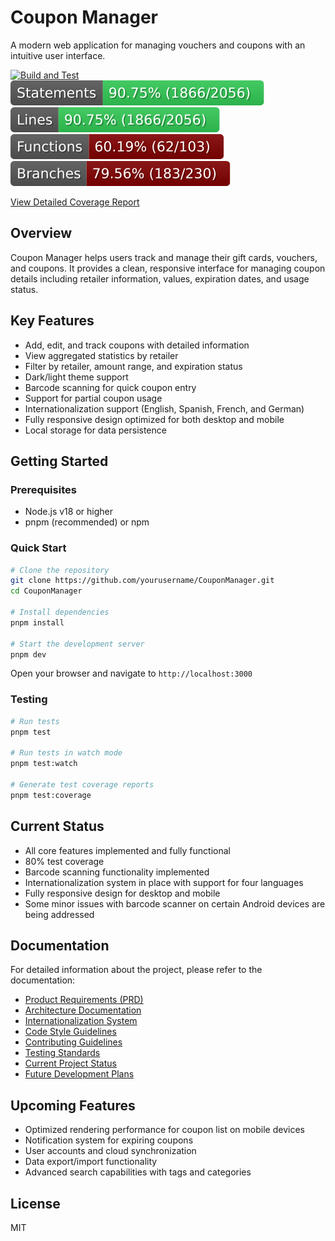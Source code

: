 # Coupon Manager

A modern web application for managing vouchers and coupons with an intuitive user interface.

[![Build and Test](https://github.com/yourusername/CouponManager/actions/workflows/build-and-test.yml/badge.svg)](https://github.com/yourusername/CouponManager/actions/workflows/build-and-test.yml)
[![Statements](./badges/coverage/statements-badge.svg)](./badges/coverage/statements-badge.svg)
[![Lines](./badges/coverage/lines-badge.svg)](./badges/coverage/lines-badge.svg)
[![Functions](./badges/coverage/functions-badge.svg)](./badges/coverage/functions-badge.svg)
[![Branches](./badges/coverage/branches-badge.svg)](./badges/coverage/branches-badge.svg)

[View Detailed Coverage Report](https://cazzoo.github.io/CouponManager/coverage-report/)

## Overview

Coupon Manager helps users track and manage their gift cards, vouchers, and coupons. It provides a clean, responsive interface for managing coupon details including retailer information, values, expiration dates, and usage status.

## Key Features

- Add, edit, and track coupons with detailed information
- View aggregated statistics by retailer
- Filter by retailer, amount range, and expiration status
- Dark/light theme support
- Barcode scanning for quick coupon entry
- Support for partial coupon usage
- Internationalization support (English, Spanish, French, and German)
- Fully responsive design optimized for both desktop and mobile
- Local storage for data persistence

## Getting Started

### Prerequisites

- Node.js v18 or higher
- pnpm (recommended) or npm

### Quick Start

```bash
# Clone the repository
git clone https://github.com/yourusername/CouponManager.git
cd CouponManager

# Install dependencies
pnpm install

# Start the development server
pnpm dev
```

Open your browser and navigate to `http://localhost:3000`

### Testing

```bash
# Run tests
pnpm test

# Run tests in watch mode
pnpm test:watch

# Generate test coverage reports
pnpm test:coverage
```

## Current Status

- All core features implemented and fully functional
- 80% test coverage
- Barcode scanning functionality implemented
- Internationalization system in place with support for four languages
- Fully responsive design for desktop and mobile
- Some minor issues with barcode scanner on certain Android devices are being addressed

## Documentation

For detailed information about the project, please refer to the documentation:

- [Product Requirements (PRD)](docs/prd.md)
- [Architecture Documentation](docs/architecture.md) 
- [Internationalization System](docs/i18n-system.md)
- [Code Style Guidelines](docs/code-style.md)
- [Contributing Guidelines](docs/contributing.md)
- [Testing Standards](docs/testing-standards.md)
- [Current Project Status](docs/project-status/status.md)
- [Future Development Plans](docs/project-status/todo.md)

## Upcoming Features

- Optimized rendering performance for coupon list on mobile devices
- Notification system for expiring coupons
- User accounts and cloud synchronization
- Data export/import functionality
- Advanced search capabilities with tags and categories

## License

MIT